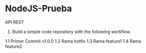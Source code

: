 # NodeJS-Prueba

API REST

1. Build a simple code repository with the following workflow.

1.1 Primer Commit v1.0.0
1.2 Rama hotfix
1.3 Rama feature1
1.4 Rama feature2


